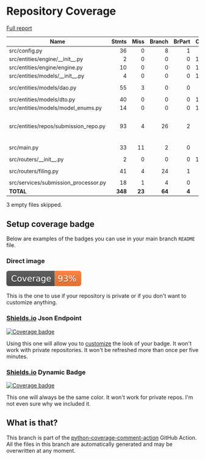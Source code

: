 # Repository Coverage

[Full report](https://htmlpreview.github.io/?https://github.com/cfpb/sbl-filing-api/blob/python-coverage-comment-action-data/htmlcov/index.html)

| Name                                   |    Stmts |     Miss |   Branch |   BrPart |   Cover |   Missing |
|--------------------------------------- | -------: | -------: | -------: | -------: | ------: | --------: |
| src/config.py                          |       36 |        0 |        8 |        1 |     98% |    13->17 |
| src/entities/engine/\_\_init\_\_.py    |        2 |        0 |        0 |        0 |    100% |           |
| src/entities/engine/engine.py          |       10 |        0 |        0 |        0 |    100% |           |
| src/entities/models/\_\_init\_\_.py    |        4 |        0 |        0 |        0 |    100% |           |
| src/entities/models/dao.py             |       55 |        3 |        0 |        0 |     95% |27, 46, 61 |
| src/entities/models/dto.py             |       40 |        0 |        0 |        0 |    100% |           |
| src/entities/models/model\_enums.py    |       14 |        0 |        0 |        0 |    100% |           |
| src/entities/repos/submission\_repo.py |       93 |        4 |       26 |        2 |     95% |59->61, 66->68, 101-104 |
| src/main.py                            |       33 |       11 |        2 |        0 |     69% |26-31, 35-39 |
| src/routers/\_\_init\_\_.py            |        2 |        0 |        0 |        0 |    100% |           |
| src/routers/filing.py                  |       41 |        4 |       24 |        1 |     92% | 38, 47-49 |
| src/services/submission\_processor.py  |       18 |        1 |        4 |        0 |     95% |        24 |
|                              **TOTAL** |  **348** |   **23** |   **64** |    **4** | **93%** |           |

3 empty files skipped.


## Setup coverage badge

Below are examples of the badges you can use in your main branch `README` file.

### Direct image

[![Coverage badge](https://raw.githubusercontent.com/cfpb/sbl-filing-api/python-coverage-comment-action-data/badge.svg)](https://htmlpreview.github.io/?https://github.com/cfpb/sbl-filing-api/blob/python-coverage-comment-action-data/htmlcov/index.html)

This is the one to use if your repository is private or if you don't want to customize anything.

### [Shields.io](https://shields.io) Json Endpoint

[![Coverage badge](https://img.shields.io/endpoint?url=https://raw.githubusercontent.com/cfpb/sbl-filing-api/python-coverage-comment-action-data/endpoint.json)](https://htmlpreview.github.io/?https://github.com/cfpb/sbl-filing-api/blob/python-coverage-comment-action-data/htmlcov/index.html)

Using this one will allow you to [customize](https://shields.io/endpoint) the look of your badge.
It won't work with private repositories. It won't be refreshed more than once per five minutes.

### [Shields.io](https://shields.io) Dynamic Badge

[![Coverage badge](https://img.shields.io/badge/dynamic/json?color=brightgreen&label=coverage&query=%24.message&url=https%3A%2F%2Fraw.githubusercontent.com%2Fcfpb%2Fsbl-filing-api%2Fpython-coverage-comment-action-data%2Fendpoint.json)](https://htmlpreview.github.io/?https://github.com/cfpb/sbl-filing-api/blob/python-coverage-comment-action-data/htmlcov/index.html)

This one will always be the same color. It won't work for private repos. I'm not even sure why we included it.

## What is that?

This branch is part of the
[python-coverage-comment-action](https://github.com/marketplace/actions/python-coverage-comment)
GitHub Action. All the files in this branch are automatically generated and may be
overwritten at any moment.